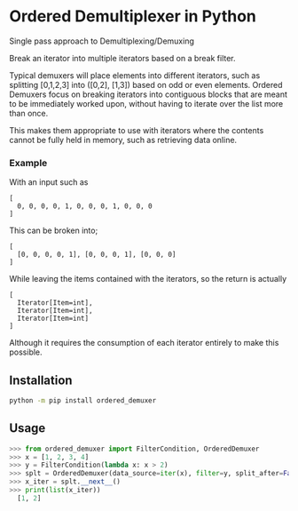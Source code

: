 # Ordered Demultiplexer in Python
Single pass approach to Demultiplexing/Demuxing

Break an iterator into multiple iterators based on a break filter.

Typical demuxers will place elements into different iterators,
such as splitting [0,1,2,3] into ([0,2], [1,3]) based on odd or
even elements. Ordered Demuxers focus on breaking iterators into 
contiguous blocks that are meant to be immediately worked upon, 
without having to iterate over the list more than once. 

This makes them appropriate to use with iterators where the contents
cannot be fully held in memory, such as retrieving data online.

### Example
With an input such as
```
[
  0, 0, 0, 0, 1, 0, 0, 0, 1, 0, 0, 0
]
```


This can be broken into;
```
[
  [0, 0, 0, 0, 1], [0, 0, 0, 1], [0, 0, 0]
]
```

While leaving the items contained with the iterators, so the return is actually
```
[
  Iterator[Item=int], 
  Iterator[Item=int],
  Iterator[Item=int]
]
```

Although it requires the consumption of each iterator entirely to make this possible.

## Installation
```bash
python -m pip install ordered_demuxer
```

## Usage
```python
>>> from ordered_demuxer import FilterCondition, OrderedDemuxer
>>> x = [1, 2, 3, 4]
>>> y = FilterCondition(lambda x: x > 2)
>>> splt = OrderedDemuxer(data_source=iter(x), filter=y, split_after=False)
>>> x_iter = splt.__next__()
>>> print(list(x_iter))
  [1, 2]
```
